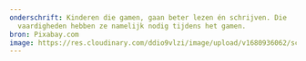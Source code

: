 ```yaml
---
onderschrift: Kinderen die gamen, gaan beter lezen én schrijven. Die
  vaardigheden hebben ze namelijk nodig tijdens het gamen.
bron: Pixabay.com
image: https://res.cloudinary.com/ddio9vlzi/image/upload/v1680936062/sciencegeek/posts/gamen-leesvaardigheid-oxford.jpg
---
```

